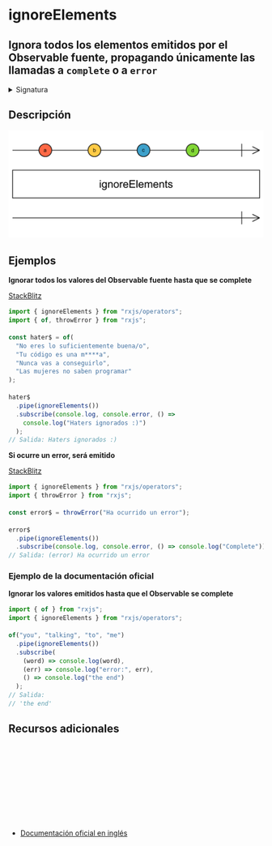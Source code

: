 # ignoreElements

<h2 class="subtitle">Ignora todos los elementos emitidos por el Observable fuente, propagando únicamente las llamadas a <code>complete</code> o a <code>error</code></h2>

<details>
<summary>Signatura</summary>

### Firma

`ignoreElements(): OperatorFunction<any, never>`

### Parámetros

No recibe ningún parámetro

### Retorna

`OperatorFunction<any, never>`: Un Observable vacío que solo propaga las llamadas `complete` o `error` que haga el Observable fuente.

</details>

## Descripción

<img src="assets/images/marble-diagrams/filtering/ignoreElements.png" alt="Diagrama de canicas del operador ignoreElements">

## Ejemplos

**Ignorar todos los valores del Observable fuente hasta que se complete**

<a target="_blank" href="https://stackblitz.com/edit/docu-rxjs-ignoreelements?file=index.ts">StackBlitz</a>

```javascript
import { ignoreElements } from "rxjs/operators";
import { of, throwError } from "rxjs";

const hater$ = of(
  "No eres lo suficientemente buena/o",
  "Tu código es una m****a",
  "Nunca vas a conseguirlo",
  "Las mujeres no saben programar"
);

hater$
  .pipe(ignoreElements())
  .subscribe(console.log, console.error, () =>
    console.log("Haters ignorados :)")
  );
// Salida: Haters ignorados :)
```

**Si ocurre un error, será emitido**

<a target="_blank" href="https://stackblitz.com/edit/docu-rxjs-ignoreelements-2?file=index.ts">StackBlitz</a>

```javascript
import { ignoreElements } from "rxjs/operators";
import { throwError } from "rxjs";

const error$ = throwError("Ha ocurrido un error");

error$
  .pipe(ignoreElements())
  .subscribe(console.log, console.error, () => console.log("Complete"));
// Salida: (error) Ha ocurrido un error
```

### Ejemplo de la documentación oficial

**Ignorar los valores emitidos hasta que el Observable se complete**

```javascript
import { of } from "rxjs";
import { ignoreElements } from "rxjs/operators";

of("you", "talking", "to", "me")
  .pipe(ignoreElements())
  .subscribe(
    (word) => console.log(word),
    (err) => console.log("error:", err),
    () => console.log("the end")
  );
// Salida:
// 'the end'
```

<div class="page-footer">

## Recursos adicionales

<a target="_blank" href="https://github.com/ReactiveX/rxjs/blob/master/src/internal/operators/ignoreElements.ts">
<svg>
  <use xlink:href="/assets/icons/source.svg#source-code"></use>
</svg>
</a>
</div>

- <a target="_blank" href="https://rxjs.dev/api/operators/ignoreElements">Documentación oficial en inglés</a>
